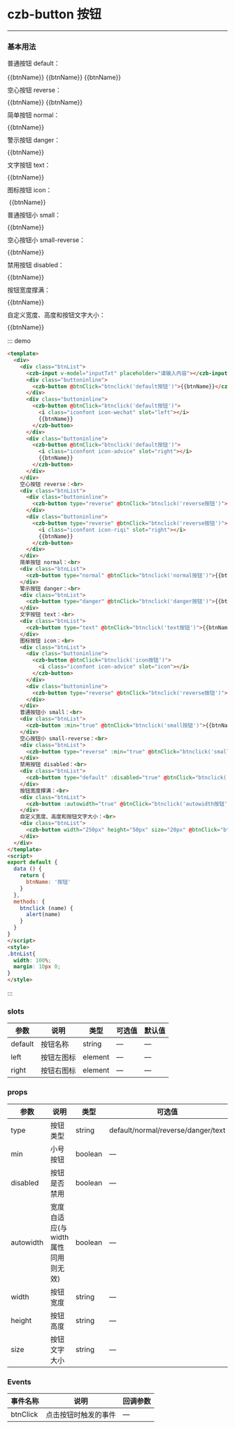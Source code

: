 <script>
export default {
  data () {
    return {
      inputTxt: '',
      btnName: '按钮'
    }
  },
  methods: {
    btnclick (name) {
      alert(name)
    }
  }
}
</script>
<style>
.btnList{
  width: 100%;
  margin: 10px 0;
}
.buttoninline{
  display:inline-block;
}
</style>
# czb-button 按钮
----
### 基本用法
普通按钮 default：<br>
<div class="btnList">
  <czb-input v-model="inputTxt" placeholder="请输入内容"></czb-input>
  <div class="buttoninline">
    <czb-button @btnClick="btnclick('default按钮')">{{btnName}}</czb-button>
  </div>
  <div class="buttoninline">
    <czb-button @btnClick="btnclick('default按钮')">
      <i class="iconfont icon-wechat" slot="left"></i>
      {{btnName}}
    </czb-button>
  </div>
  <div class="buttoninline">
    <czb-button @btnClick="btnclick('default按钮')">
      <i class="iconfont icon-advice" slot="right"></i>
      {{btnName}}
    </czb-button>
  </div>
</div>
空心按钮 reverse：<br>
<div class="btnList">
  <div class="buttoninline">
    <czb-button type="reverse" @btnClick="btnclick('reverse按钮')">{{btnName}}</czb-button>
  </div>
  <div class="buttoninline">
    <czb-button type="reverse" @btnClick="btnclick('reverse按钮')">
      <i class="iconfont icon-riqi" slot="right"></i>
      {{btnName}}
    </czb-button>
  </div>
</div>
简单按钮 normal：<br>
<div class="btnList">
  <czb-button type="normal" @btnClick="btnclick('normal按钮')">{{btnName}}</czb-button>
</div>
警示按钮 danger：<br>
<div class="btnList">
  <czb-button type="danger" @btnClick="btnclick('danger按钮')">{{btnName}}</czb-button>
</div>
文字按钮 text：<br>
<div class="btnList">
  <czb-button type="text" @btnClick="btnclick('text按钮')">{{btnName}}</czb-button>
</div>
图标按钮 icon：<br>
<div class="btnList">
  <div class="buttoninline">
    <czb-button @btnClick="btnclick('icon按钮')">
      <i class="iconfont icon-advice" slot="icon"></i>
    </czb-button>
  </div>
  <div class="buttoninline">
    <czb-button type="reverse" @btnClick="btnclick('reverse按钮')">{{btnName}}</czb-button>
  </div>
</div>
普通按钮小 small：<br>
<div class="btnList">
  <czb-button :min="true" @btnClick="btnclick('small按钮')">{{btnName}}</czb-button>
</div>
空心按钮小 small-reverse：<br>
<div class="btnList">
  <czb-button type="reverse" :min="true" @btnClick="btnclick('small-reverse按钮')">{{btnName}}</czb-button>
</div>
禁用按钮 disabled：<br>
<div class="btnList">
  <czb-button type="default" :disabled="true" @btnClick="btnclick('disabled按钮')">{{btnName}}</czb-button>
</div>
按钮宽度撑满：<br>
<div class="btnList">
  <czb-button :autowidth="true" @btnClick="btnclick('autowidth按钮')">{{btnName}}</czb-button>
</div>
自定义宽度、高度和按钮文字大小：<br>
<div class="btnList">
  <czb-button width="250px" height="50px" size="20px" @btnClick="btnclick('reverse+autowidth按钮')">{{btnName}}</czb-button>
</div>

::: demo
```html
<template>
  <div>
    <div class="btnList">
      <czb-input v-model="inputTxt" placeholder="请输入内容"></czb-input>
      <div class="buttoninline">
        <czb-button @btnClick="btnclick('default按钮')">{{btnName}}</czb-button>
      </div>
      <div class="buttoninline">
        <czb-button @btnClick="btnclick('default按钮')">
          <i class="iconfont icon-wechat" slot="left"></i>
          {{btnName}}
        </czb-button>
      </div>
      <div class="buttoninline">
        <czb-button @btnClick="btnclick('default按钮')">
          <i class="iconfont icon-advice" slot="right"></i>
          {{btnName}}
        </czb-button>
      </div>
    </div>
    空心按钮 reverse：<br>
    <div class="btnList">
      <div class="buttoninline">
        <czb-button type="reverse" @btnClick="btnclick('reverse按钮')">{{btnName}}</czb-button>
      </div>
      <div class="buttoninline">
        <czb-button type="reverse" @btnClick="btnclick('reverse按钮')">
          <i class="iconfont icon-riqi" slot="right"></i>
          {{btnName}}
        </czb-button>
      </div>
    </div>
    简单按钮 normal：<br>
    <div class="btnList">
      <czb-button type="normal" @btnClick="btnclick('normal按钮')">{{btnName}}</czb-button>
    </div>
    警示按钮 danger：<br>
    <div class="btnList">
      <czb-button type="danger" @btnClick="btnclick('danger按钮')">{{btnName}}</czb-button>
    </div>
    文字按钮 text：<br>
    <div class="btnList">
      <czb-button type="text" @btnClick="btnclick('text按钮')">{{btnName}}</czb-button>
    </div>
    图标按钮 icon：<br>
    <div class="btnList">
      <div class="buttoninline">
        <czb-button @btnClick="btnclick('icon按钮')">
          <i class="iconfont icon-advice" slot="icon"></i>
        </czb-button>
      </div>
      <div class="buttoninline">
        <czb-button type="reverse" @btnClick="btnclick('reverse按钮')">{{btnName}}</czb-button>
      </div>
    </div>
    普通按钮小 small：<br>
    <div class="btnList">
      <czb-button :min="true" @btnClick="btnclick('small按钮')">{{btnName}}</czb-button>
    </div>
    空心按钮小 small-reverse：<br>
    <div class="btnList">
      <czb-button type="reverse" :min="true" @btnClick="btnclick('small-reverse按钮')">{{btnName}}</czb-button>
    </div>
    禁用按钮 disabled：<br>
    <div class="btnList">
      <czb-button type="default" :disabled="true" @btnClick="btnclick('disabled按钮')">{{btnName}}</czb-button>
    </div>
    按钮宽度撑满：<br>
    <div class="btnList">
      <czb-button :autowidth="true" @btnClick="btnclick('autowidth按钮')">{{btnName}}</czb-button>
    </div>
    自定义宽度、高度和按钮文字大小：<br>
    <div class="btnList">
      <czb-button width="250px" height="50px" size="20px" @btnClick="btnclick('reverse+autowidth按钮')">{{btnName}}</czb-button>
    </div>
  </div>
</template>
<script>
export default {
  data () {
    return {
      btnName: '按钮'
    }
  },
  methods: {
    btnclick (name) {
      alert(name)
    }
  }
}
</script>
<style>
.btnList{
  width: 100%;
  margin: 10px 0;
}
</style>
```
:::
### slots
| 参数      | 说明                                 | 类型      | 可选值       | 默认值   |
|---------- |------------------------------------ |---------- |------------- |-------- |
|default    |	按钮名称  |	string   |	—           |	  —     |
|left    |	按钮左图标  |	element   |	—           |	  —     |
|right    |	按钮右图标  |	element   |	—           |	  —     |
### props
| 参数      | 说明                                 | 类型      | 可选值       | 默认值   |
|---------- |------------------------------------ |---------- |------------- |-------- |
|type	  | 按钮类型    |	string   | default/normal/reverse/danger/text   |default|
|min	    | 小号按钮    |	boolean   | —   |false |
|disabled	    | 按钮是否禁用    |	boolean   | —   |false |
|autowidth	  | 宽度自适应(与width属性同用则无效)    |	boolean   | —   |false |
|width	    | 按钮宽度   |	string   | —   |—|
|height	    | 按钮高度   |	string   | —   |—|
|size	  | 按钮文字大小   |	string   | —   |—|
### Events
| 事件名称      | 说明       | 回调参数   |
|------------- |----------- |---------  |
|btnClick    |点击按钮时触发的事件| —  |
